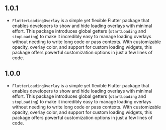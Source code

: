 ## 1.0.1
* `FlutterLoadingOverlay` is a simple yet flexible Flutter package that enables developers to show and hide loading overlays with minimal effort. This package introduces global getters (`startLoading` and `stopLoading`) to make it incredibly easy to manage loading overlays without needing to write long code or pass contexts. With customizable opacity, overlay color, and support for custom loading widgets, this package offers powerful customization options in just a few lines of code.

## 1.0.0
* `FlutterLoadingOverlay` is a simple yet flexible Flutter package that enables developers to show and hide loading overlays with minimal effort. This package introduces global getters (`startLoading` and `stopLoading`) to make it incredibly easy to manage loading overlays without needing to write long code or pass contexts. With customizable opacity, overlay color, and support for custom loading widgets, this package offers powerful customization options in just a few lines of code.
